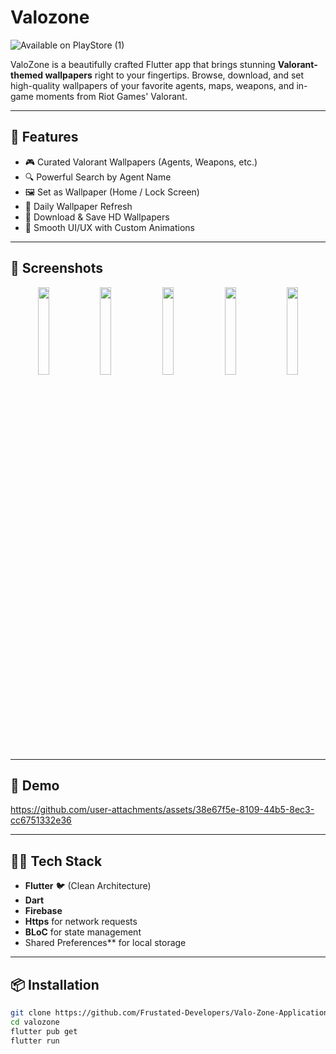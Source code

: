 # Valozone

![Available on PlayStore (1)](https://github.com/user-attachments/assets/53ebcf11-2e4e-466f-a774-38d2daf9c858)

ValoZone is a beautifully crafted Flutter app that brings stunning **Valorant-themed wallpapers** right to your fingertips. Browse, download, and set high-quality wallpapers of your favorite agents, maps, weapons, and in-game moments from Riot Games' Valorant.

---

## 🚀 Features

- 🎮 Curated Valorant Wallpapers (Agents, Weapons, etc.)
- 🔍 Powerful Search by Agent Name
- 🖼️ Set as Wallpaper (Home / Lock Screen)
- 🔄 Daily Wallpaper Refresh
- 💾 Download & Save HD Wallpapers
- 🧠 Smooth UI/UX with Custom Animations

---

## 📸 Screenshots

<p align="center">
  <img src="https://github.com/user-attachments/assets/f70c09f3-4d2e-4d08-b1bc-e5e6add407d0" width="19%" />
  <img src="https://github.com/user-attachments/assets/9abdbb2a-7b2c-4601-84f3-63090984d618" width="19%" />
  <img src="https://github.com/user-attachments/assets/6b49cdb4-ce78-47c2-b5eb-e23bf47f14f0" width="19%" />
  <img src="https://github.com/user-attachments/assets/13a38485-43cb-45ff-9aa3-de1cb44aed76" width="19%" />
  <img src="https://github.com/user-attachments/assets/7fb76459-ecf2-4a2c-9236-ed5221e4cbe2" width="19%" />
</p>

---

## 📸 Demo



https://github.com/user-attachments/assets/38e67f5e-8109-44b5-8ec3-cc6751332e36



---

## 🧑‍💻 Tech Stack

- **Flutter** 🐦 (Clean Architecture)
- **Dart**
- **Firebase** 
- **Https** for network requests
- **BLoC** for state management
- Shared Preferences** for local storage

---

## 📦 Installation

```bash
git clone https://github.com/Frustated-Developers/Valo-Zone-Application.git
cd valozone
flutter pub get
flutter run


